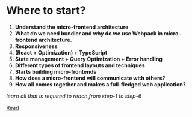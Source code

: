 # Where to start?

1. **Understand the micro-frontend architecture**
2. **What do we need bundler and why do we use Webpack in micro-frontend architecture.**
3. **Responsiveness**
4. **(React + Optimization) + TypeScript**
5. **State management + Query Optimization + Error handling**
6. **Different types of frontend layouts and techniques**
7. **Starts building micro-frontends**
8. **How does a micro-frontend will communicate with others?**
9. **How all comes together and makes a full-fledged web application?**

_learn all that is required to reach from step-1 to step-6_

[Read](<./Module-01(Micro-frontend%20Architecture)/Architecture.md>)

